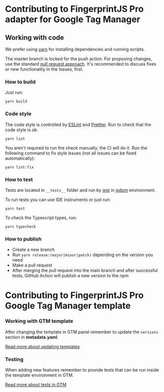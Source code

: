 # Contributing to FingerprintJS Pro adapter for Google Tag Manager

## Working with code

We prefer using [yarn](https://yarnpkg.com/) for installing dependencies and running scripts.

The master branch is locked for the push action. For proposing changes, use the standard [pull request approach](https://docs.github.com/en/pull-requests/collaborating-with-pull-requests/proposing-changes-to-your-work-with-pull-requests/creating-a-pull-request). It's recommended to discuss fixes or new functionality in the Issues, first.

### How to build
Just run:
```shell
yarn build
```

### Code style

The code style is controlled by [ESLint](https://eslint.org/) and [Prettier](https://prettier.io/). Run to check that the code style is ok:
```shell
yarn lint
```

You aren't required to run the check manually, the CI will do it. Run the following command to fix style issues (not all issues can be fixed automatically):
```shell
yarn lint:fix
```

### How to test
Tests are located in `__tests__` folder and run by [jest](https://jestjs.io/) in [jsdom](https://github.com/jsdom/jsdom) environment.

To run tests you can use IDE instruments or just run:
```shell
yarn test
```

To check the Typescript types, run:
```shell
yarn typecheck
```

### How to publish
- Create a new branch
- Run `yarn release:(major|minor|patch)` depending on the version you need
- Make a pull request
- After merging the pull request into the main branch and after successful tests, GitHub Action will publish a new version to the npm

# Contributing to FingerprintJS Pro Google Tag Manager template

### Working with GTM template

After changing the template in GTM panel remember to update the `versions` section in **metadata.yaml**.

[Read more about updating templates](https://developers.google.com/tag-platform/tag-manager/templates/gallery#update_your_template)

### Testing

When adding new features remember to provide tests  that can be run inside the template environment in GTM.

[Read more about tests in GTM](https://developers.google.com/tag-platform/tag-manager/templates/tests)
